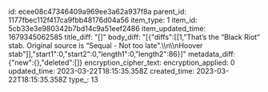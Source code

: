 id: ecee08c47346409a969ee3a62a937f8a
parent_id: 1177fbec112f417ca9fbb48176d04a56
item_type: 1
item_id: 5cb33e3e980342b7bd14c9a51eef2486
item_updated_time: 1679345062585
title_diff: "[]"
body_diff: "[{\"diffs\":[[1,\"That’s the “Black Riot” stab. Original source is “Sequal - Not too late”.\\\n\\\nHoover stab\"]],\"start1\":0,\"start2\":0,\"length1\":0,\"length2\":86}]"
metadata_diff: {"new":{},"deleted":[]}
encryption_cipher_text: 
encryption_applied: 0
updated_time: 2023-03-22T18:15:35.358Z
created_time: 2023-03-22T18:15:35.358Z
type_: 13
